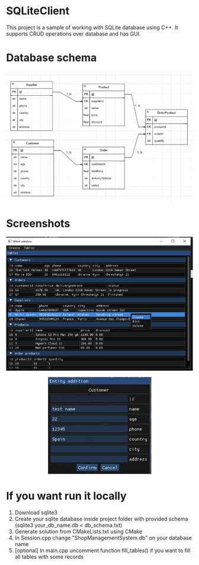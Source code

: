 # SQLiteClient
This project is a sample of working with SQLite database using C++. It supports CRUD operations over database and has GUI.
# Database schema
<p align="center">
  <img src=images/db_logical_schema.png?raw=true/>
</p>

# Screenshots
<p align="center">
  <img src=images/demo_1.png?raw=true "Main window">
</p>
<p align="center">
  <img src=images/demo_2.png?raw=true>
</p>

# If you want run it locally
1) Download sqlite3
2) Create your sqlite database inside project folder with provided schema (sqlite3 your_db_name.db < db_schema.txt)
3) Generate solution from CMakeLists.txt using CMake
4) In Session.cpp change "ShopManagementSystem.db" on your database name
5) [optional] In main.cpp uncomment function fill_tables() if you want to fill all tables with some records
